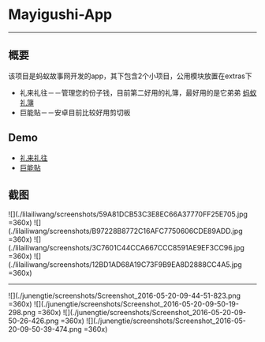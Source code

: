# Mayigushi-App

***

## 概要

该项目是蚂蚁故事网开发的app，其下包含2个小项目，公用模块放置在extras下

* 礼来礼往－－管理您的份子钱，目前第二好用的礼簿，最好用的是它弟弟 [蚂蚁礼簿](http://fir.im/zenw)
* 巨能贴－－安卓目前比较好用剪切板

## Demo

* [礼来礼往](http://fir.im/27rg)
* [巨能贴](http://fir.im/akz8)

## 截图

![](./lilailiwang/screenshots/59A81DCB53C3E8EC66A37770FF25E705.jpg =360x)
![](./lilailiwang/screenshots/B97228B8772C16AFC7750606CDE89ADD.jpg =360x)
![](./lilailiwang/screenshots/3C7601C44CCA667CCC8591AE9EF3CC96.jpg =360x)
![](./lilailiwang/screenshots/12BD1AD68A19C73F9B9EA8D2888CC4A5.jpg =360x)

***

![](./junengtie/screenshots/Screenshot_2016-05-20-09-44-51-823.png =360x)
![](./junengtie/screenshots/Screenshot_2016-05-20-09-50-19-298.png =360x)
![](./junengtie/screenshots/Screenshot_2016-05-20-09-50-26-426.png =360x)
![](./junengtie/screenshots/Screenshot_2016-05-20-09-50-39-474.png =360x)
